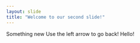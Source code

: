 ```yaml
---
layout: slide
title: "Welcome to our second slide!"
---
```

Something new
Use the left arrow to go back!
Hello!
